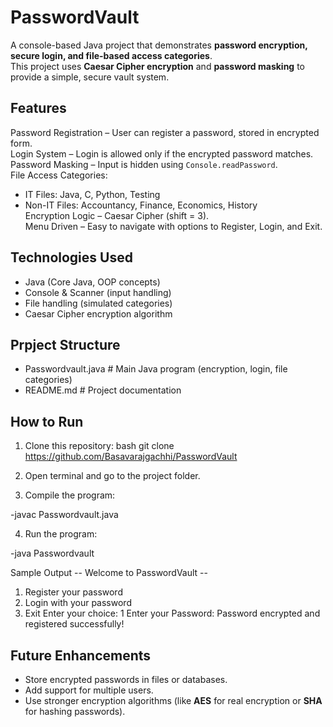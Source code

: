 # PasswordVault 

A console-based Java project that demonstrates **password encryption, secure login, and file-based access categories**.  
This project uses **Caesar Cipher encryption** and **password masking** to provide a simple, secure vault system.

##  Features
Password Registration – User can register a password, stored in encrypted form.  
Login System – Login is allowed only if the encrypted password matches.  
Password Masking – Input is hidden using `Console.readPassword`.  
File Access Categories:
  - IT Files: Java, C, Python, Testing  
  - Non-IT Files: Accountancy, Finance, Economics, History  
Encryption Logic – Caesar Cipher (shift = 3).  
Menu Driven – Easy to navigate with options to Register, Login, and Exit.  

## Technologies Used
- Java (Core Java, OOP concepts)  
- Console & Scanner (input handling)  
- File handling (simulated categories)  
- Caesar Cipher encryption algorithm  

## Prpject Structure
- Passwordvault.java   # Main Java program (encryption, login, file categories)
- README.md            # Project documentation

 ## How to Run
1. Clone this repository:
   bash
  git clone https://github.com/Basavarajgachhi/PasswordVault
2. Open terminal and go to the project folder.

3. Compile the program:

 -javac Passwordvault.java

4. Run the program:

 -java Passwordvault

Sample Output
-- Welcome to PasswordVault --

1. Register your password
2. Login with your password
3. Exit
Enter your choice: 1
Enter your Password:
Password encrypted and registered successfully!

## Future Enhancements

- Store encrypted passwords in files or databases.
- Add support for multiple users.
- Use stronger encryption algorithms (like **AES** for real encryption or **SHA** for hashing passwords).



 






